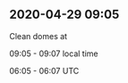 
## 2020-04-29 09:05

[//]: # (Keywords: #cleaned)

Clean domes at

09:05 - 09:07 local time

06:05 - 06:07 UTC

